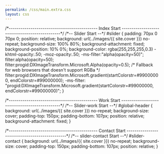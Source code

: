 ```yaml
---
permalink: /css/main.extra.css
layout: css
---
```


/\*---------------------------------------------
					Index Start
-----------------------------------------------\*/
/\*--
	Slider Start
--\*/
#slider {
  padding: 70px 0 70px 0;
  position: relative;
  background: url(../images/{{ site.cover }}) no-repeat;
  background-size: 100% 80%;
  background-attachment: fixed;
  background-position: 10% 0%;
  background-color: rgba(255,255,255,0.3)
  -khtml-opacity:.50; 
  -moz-opacity:.50; 
  -ms-filter:"alpha(opacity=50)";
  filter:alpha(opacity=50);
  filter:progid:DXImageTransform.Microsoft.Alpha(opacity=0.5);
  /* Fallback for web browsers that doesn't support RGBa */
  filter:progid:DXImageTransform.Microsoft.gradient(startColorstr=#99000000, endColorstr=#99000000);
  -ms-filter: "progid:DXImageTransform.Microsoft.gradient(startColorstr=#99000000, endColorstr=#99000000)";
}


/\*---------------------------------------------
					Work Start
-----------------------------------------------\*/
/\*--
	Slider-work Start
--\*/
#global-header {
  background: url(../images/{{ site.cover }}) no-repeat;
  background-size: cover;
  padding-top: 150px;
  padding-bottom: 107px;
  position: relative;
  background-attachment: fixed;
}

/\*---------------------------------------------
					 Contact Start
-----------------------------------------------\*/
/\*--
	slider-contact Start
--\*/
#slider-contact {
  background: url(../images/{{ site.cover }}) no-repeat;
  background-size: cover;
  padding-top: 150px;
  padding-bottom: 107px;
  position: relative;
}
